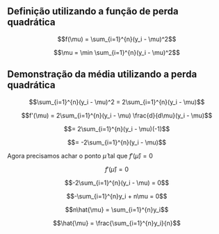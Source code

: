 ## Definição utilizando a função de perda quadrática

$$f(\mu) = \sum_{i=1}^{n}(y_i - \mu)^2$$

$$\mu = \min \sum_{i=1}^{n}(y_i - \mu)^2$$

## Demonstração da média utilizando a perda quadrática

$$\sum_{i=1}^{n}(y_i - \mu)^2 = 2\sum_{i=1}^{n}(y_i - \mu)$$

$$f'(\mu) = 2\sum_{i=1}^{n}(y_i - \mu) \frac{d}{d\mu}(y_i - \mu)$$

$$= 2\sum_{i=1}^{n}(y_i - \mu)(-1)$$

$$= -2\sum_{i=1}^{n}(y_i - \mu)$$

Agora precisamos achar o ponto $\hat{\mu}$ tal que $f'(\hat{\mu}) = 0$

$$f'(\hat{\mu}) = 0$$

$$-2\sum_{i=1}^{n}(y_i - \mu) = 0$$

$$-\sum_{i=1}^{n}y_i + n\mu = 0$$

$$n\hat{\mu} = \sum_{i=1}^{n}y_i$$

$$\hat{\mu} = \frac{\sum_{i=1}^{n}y_i}{n}$$